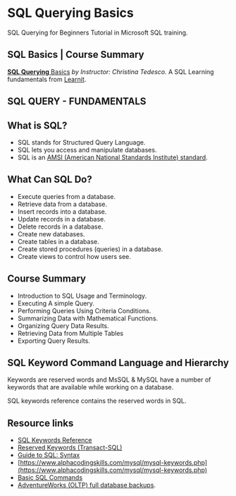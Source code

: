 # SQL Querying Basics

SQL Querying for Beginners Tutorial in Microsoft SQL training.

## SQL Basics | Course Summary

[**SQL Querying** Basics](https://www.youtube.com/watch?v=AFY3z4FwRg0&t=1568s&ab_channel=LearnitTraining) _by Instructor: Christina Tedesco._
A SQL Learning fundamentals from [Learnit](https://www.youtube.com/channel/UCqyBfm_H9ugGirk1ufYA2YA/join).

## SQL QUERY - FUNDAMENTALS

## What is SQL?

* SQL stands for Structured Query Language.
* SQL lets you access and manipulate databases.
* SQL is an [AMSI (American National Standards Institute) standard](https://en.wikipedia.org/wiki/American_National_Standards_Institute).

## What Can SQL Do?

* Execute queries from a database.
* Retrieve data from a database.
* Insert records into a database.
* Update records in a database.
* Delete records in a database.
* Create new databases.
* Create tables in a database.
* Create stored procedures (queries) in a database.
* Create views to control how users see.

## Course Summary

* Introduction to SQL Usage and Terminology.
* Executing A simple Query.
* Performing Queries Using Criteria Conditions.
* Summarizing Data with Mathematical Functions.
* Organizing Query Data Results.
* Retrieving Data from Multiple Tables
* Exporting Query Results.


## SQL Keyword Command Language and Hierarchy

Keywords are reserved words and MsSQL & MySQL have a number of keywords that are available while working on a database.

SQL keywords reference contains the reserved words in SQL.

## Resource links

* [SQL Keywords Reference](https://www.w3schools.com/sql/sql_ref_keywords.asp)
* [Reserved Keywords (Transact-SQL)](https://learn.microsoft.com/en-us/sql/t-sql/language-elements/reserved-keywords-transact-sql?view=sql-server-ver16)
* [Guide to SQL: Syntax](https://www.ibm.com/docs/en/informix-servers/14.10?topic=programming-guide-sql-syntax)
* [https://www.alphacodingskills.com/mysql/mysql-keywords.php](https://www.alphacodingskills.com/mysql/mysql-keywords.php)
* [Basic SQL Commands](https://www.freecodecamp.org/news/basic-sql-commands/)
* [AdventureWorks (OLTP) full database backups](https://github.com/Microsoft/sql-server-samples/releases/tag/adventureworks).
